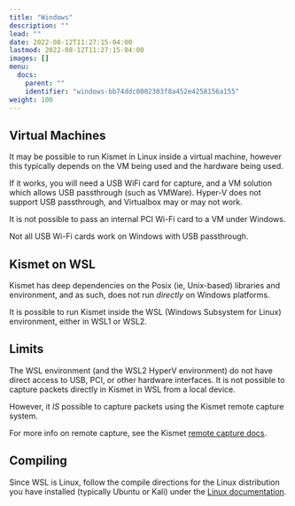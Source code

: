 ```yaml
---
title: "Windows"
description: ""
lead: ""
date: 2022-08-12T11:27:15-04:00
lastmod: 2022-08-12T11:27:15-04:00
images: []
menu:
  docs:
    parent: ""
    identifier: "windows-bb74ddc0002303f8a452e4258156a155"
weight: 100
---
```


## Virtual Machines

It may be possible to run Kismet in Linux inside a virtual machine, however this typically depends on the VM being used and the hardware being used.

If it works, you will need a USB WiFi card for capture, and a VM solution which allows USB passthrough (such as VMWare).  Hyper-V does not support USB passthrough, and Virtualbox may or may not work.

It is not possible to pass an internal PCI Wi-Fi card to a VM under Windows.

Not all USB Wi-Fi cards work on Windows with USB passthrough.

## Kismet on WSL

Kismet has deep dependencies on the Posix (ie, Unix-based) libraries and environment, and as such, does not run *directly* on Windows platforms.

It is possible to run Kismet inside the WSL (Windows Subsystem for Linux) environment, either in WSL1 or WSL2.

## Limits

The WSL environment (and the WSL2 HyperV environment) do not have direct access to USB, PCI, or other hardware interfaces.  It is not possible to capture packets directly in Kismet in WSL from a local device.

However, it *IS* possible to capture packets using the Kismet remote capture system.

For more info on remote capture, see the Kismet [remote capture docs](/docs/readme/remotecap/remotecap/).

## Compiling

Since WSL is Linux, follow the compile directions for the Linux distribution you have installed (typically Ubuntu or Kali) under the [Linux documentation](/docs/readme/installing/linux/#installing-from-source).
